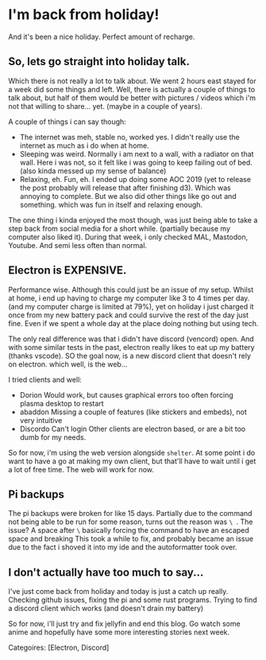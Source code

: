 # I'm back from holiday!
And it's been a nice holiday. Perfect amount of recharge.

## So, lets go straight into holiday talk.

Which there is not really a lot to talk about. We went 2 hours east stayed for a week did some things and left. Well, there is actually a couple of things to talk about, but half of them would be better with pictures / videos which i'm not that
willing to share... yet. (maybe in a couple of years).

A couple of things i can say though:
- The internet was meh, stable no, worked yes. I didn't really use the internet as much as i do when at home.
- Sleeping was weird.
  Normally i am next to a wall, with a radiator on that wall. Here i was not, so it felt like i was going to keep failing out of bed. (also kinda messed up my sense of balance)
- Relaxing, eh. Fun, eh.
  I ended up doing some AOC 2019 (yet to release the post probably will release that after finishing d3). Which was annoying to complete. But we also did other things like go out and something. which was fun in itself and relaxing enough.


The one thing i kinda enjoyed the most though, was just being able to take a step back from social media for a short while. (partially because my computer also liked it). During that week, i only checked MAL, Mastodon, Youtube. And semi less often
than normal.

## Electron is EXPENSIVE.
Performance wise. Although this could just be an issue of my setup. Whilst at home, i end up having to charge my computer like 3 to 4 times per day. (and my computer charge is limited at 79%), yet on holiday i just charged it once from my new battery
pack and could survive the rest of the day just fine. Even if we spent a whole day at the place doing nothing but using tech.

The only real difference was that i didn't have discord (vencord) open. And with some similar tests in the past, electron really likes to eat up my battery (thanks vscode). SO the goal now, is a new discord client that doesn't rely on electron. which
well, is the web...

I tried clients and well:
- Dorion
  Would work, but causes graphical errors too often forcing plasma desktop to restart
- abaddon
  Missing a couple of features (like stickers and embeds), not very intuitive
- Discordo
  Can't login
Other clients are electron based, or are a bit too dumb for my needs.

So for now, i'm using the web version alongside `shelter`. At some point i do want to have a go at making my own client, but that'll have to wait until i get a lot of free time. The web will work for now.

## Pi backups
The pi backups were broken for like 15 days. Partially due to the command not being able to be run for some reason, turns out the reason was `\ `. The issue? A space after `\` basically forcing the command to have an escaped space and breaking
This took a while to fix, and probably became an issue due to the fact i shoved it into my ide and the autoformatter took over.

## I don't actually have too much to say...
I've just come back from holiday and today is just a catch up really. Checking github issues, fixing the pi and some rust programs. Trying to find a discord client which works (and doesn't drain my battery)

So for now, i'll just try and fix jellyfin and end this blog. Go watch some anime and hopefully have some more interesting stories next week.

Categoires: [Electron, Discord]
